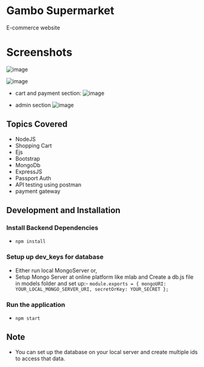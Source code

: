 
# Gambo Supermarket
E-commerce website
# Screenshots
![image](https://user-images.githubusercontent.com/60548718/98374384-972d1800-2066-11eb-84c8-497446156752.png)

![image](https://user-images.githubusercontent.com/60548718/98374742-21757c00-2067-11eb-9b6b-f014994f127c.png)

- cart and payment section:
![image](https://user-images.githubusercontent.com/60548718/98374855-4c5fd000-2067-11eb-8606-88d3cbfbf3ba.png)

- admin section
![image](https://user-images.githubusercontent.com/60548718/98374951-71ecd980-2067-11eb-93f0-721183dd4f96.png)


## Topics Covered
- NodeJS
- Shopping Cart
- Ejs
- Bootstrap
- MongoDb
- ExpressJS
- Passport Auth
- API testing using postman
- payment gateway
## Development and Installation
### Install Backend Dependencies

 - `npm install`


### Setup up dev_keys for database
- Either run local MongoServer or,
- Setup Mongo Server at online platform like mlab and Create a db.js file in models folder and set up:-
`module.exports = {
  mongoURI: YOUR_LOCAL_MONGO_SERVER_URI,
	secretOrKey: YOUR_SECRET
}; 
`
### Run the application
- `npm start`

## Note
- You can set up the database on your local server  and create multiple ids to access that data. 
